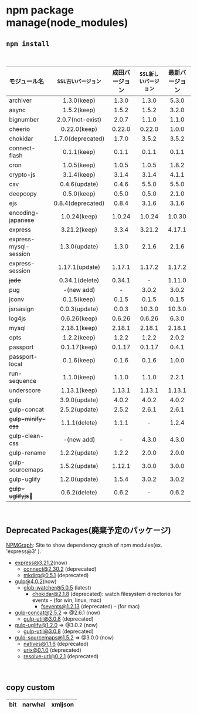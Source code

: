 npm package manage(node_modules)
==

## ```npm install```
<br>

|モジュール名|`SSL古いバージョン`|成田バージョン|`SSL新しいバージョン`|最新バージョン|
|:---|:---:|:---:|:---:|:---:|
|archiver|1.3.0(keep)|1.3.0|1.3.0|5.3.0|
|async|1.5.2(keep)|1.5.2|1.5.2|3.2.0|
|bignumber|2.0.7(not-exist)|2.0.7|1.1.0|1.1.0|
|cheerio|0.22.0(keep)|0.22.0|0.22.0|1.0.0|
|chokidar|1.7.0(deprecated)|1.7.0|3.5.2|3.5.2|
|connect-flash|0.1.1(keep)|0.1.1|0.1.1|0.1.1|
|cron|1.0.5(keep)|1.0.5|1.0.5|1.8.2|
|crypto-js|3.1.4(keep)|3.1.4|3.1.4|4.1.1|
|csv|0.4.6(update)|0.4.6|5.5.0|5.5.0|
|deepcopy|0.5.0(keep)|0.5.0|0.5.0|2.1.0|
|ejs|0.8.4(deprecated)|0.8.4|3.1.6|3.1.6|
|encoding-japanese|1.0.24(keep)|1.0.24|1.0.24|1.0.30|
|express|3.21.2(keep)|3.3.4|3.21.2|4.17.1|
|express-mysql-session|1.3.0(update)|1.3.0|2.1.6|2.1.6|
|express-session|1.17.1(update)|1.17.1|1.17.2|1.17.2|
|~~jade~~|0.34.1(delete)|0.34.1|-|1.11.0|
|pug|-(new add)|-|3.0.2|3.0.2|
|jconv|0.1.5(keep)|0.1.5|0.1.5|0.1.5|
|jsrsasign|0.0.3(update)|0.0.3|10.3.0|10.3.0|
|log4js|0.6.26(keep)|0.6.26|0.6.26|6.3.0|
|mysql|2.18.1(keep)|2.18.1|2.18.1|2.18.1|
|opts|1.2.2(keep)|1.2.2|1.2.2|2.0.2|
|passport|0.1.17(keep)|0.1.17|0.1.17|0.4.1|
|passport-local|0.1.6(keep)|0.1.6|0.1.6|1.0.0|
|run-sequence|1.1.0(keep)|1.1.0|1.1.0|2.2.1|
|underscore|1.13.1(keep)|1.13.1|1.13.1|1.13.1|
|gulp|3.9.0(update)|4.0.2|4.0.2|4.0.2|
|gulp-concat|2.5.2(update)|2.5.2|2.6.1|2.6.1|
|~~gulp-minify-css~~|1.1.1(delete)|1.1.1|-|1.2.4|
|gulp-clean-css|-(new add)|-|4.3.0|4.3.0|
|gulp-rename|1.2.2(update)|1.2.2|2.0.0|2.0.0|
|gulp-sourcemaps|1.5.2(update)|1.12.1|3.0.0|3.0.0|
|gulp-uglify|1.2.0(update)|1.5.4|3.0.2|3.0.2|
|~~gulp-uglifyjs~~🔴|0.6.2(delete)|0.6.2|-|0.6.2|
<br>

## Deprecated Packages(廃棄予定のパッケージ)
[NPMGraph](https://npmgraph.js.org/): Site to show dependency graph of npm modules(ex. 'express@3' ).

* express@3.21.2(now)   
    * connect@2.30.2 (deprecated)
    * mkdirp@0.5.1 (deprecated)    
* gulp@4.0.2(now)
    * glob-watcher@5.0.5 (latest)
      * chokidar@2.1.8 (deprecated): watch filesystem directories for events - (for win, linux, mac)
         * fsevents@1.2.13 (deprecated) - (for mac)
* gulp-concat@2.5.2 => @2.6.1 (now)
    * gulp-util@3.0.8 (deprecated)
* gulp-uglify@1.2.0 => @3.0.2 (now)
    * gulp-util@3.0.8 (deprecated)
* gulp-sourcemaps@1.5.2 => @3.0.0 (now)
    * natives@1.1.6 (deprecated)
    * urix@0.1.0 (deprecated)
    * resolve-url@0.2.1 (deprecated)

<br>

## copy custom　　

|bit|narwhal|xmljson|
|:---:|:---:|:---:|

